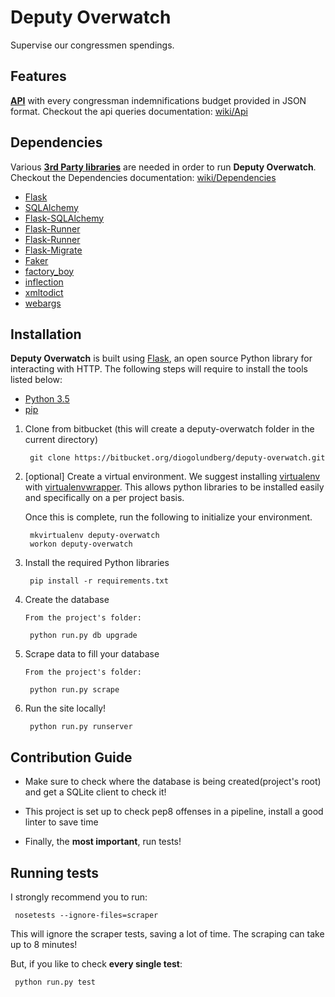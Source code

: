 # Deputy Overwatch #

Supervise our congressmen spendings.

## Features ##

[**API**](https://bitbucket.org/diogolundberg/deputy-overwatch/wiki/Api) with every congressman indemnifications budget provided in JSON format.
Checkout the api queries documentation: [wiki/Api](https://bitbucket.org/diogolundberg/deputy-overwatch/wiki/Api#markdown-header-examples)


## Dependencies ##

Various [**3rd Party libraries**](https://bitbucket.org/diogolundberg/deputy-overwatch/wiki/Dependencies) are needed in order to run **Deputy Overwatch**.
Checkout the Dependencies documentation: [wiki/Dependencies](https://bitbucket.org/diogolundberg/deputy-overwatch/wiki/Dependencies)

* [Flask](http://flask.pocoo.org/)
* [SQLAlchemy ](http://www.sqlalchemy.org/)
* [Flask-SQLAlchemy](http://flask-sqlalchemy.pocoo.org/2.1/)
* [Flask-Runner](http://flask-runner.readthedocs.io/en/latest/)
* [Flask-Runner](http://flask-script.readthedocs.io/en/latest/)
* [Flask-Migrate](https://flask-migrate.readthedocs.io/en/latest/)
* [Faker](http://faker.readthedocs.io/en/master/index.html)
* [factory_boy](https://factoryboy.readthedocs.io/en/latest/)
* [inflection](https://inflection.readthedocs.io/en/latest/)
* [xmltodict](https://github.com/martinblech/xmltodict)
* [webargs](https://webargs.readthedocs.io/en/latest/)

## Installation ##

**Deputy Overwatch** is built using [Flask](http://flask.pocoo.org/), an open source Python library for interacting with HTTP. The following steps will require to install the tools listed below:

*   [Python 3.5](https://www.python.org/)
*   [pip](https://pip.pypa.io/en/stable/installing/)

1. Clone from bitbucket (this will create a deputy-overwatch folder in the current directory)

        git clone https://bitbucket.org/diogolundberg/deputy-overwatch.git

2. [optional] Create a virtual environment. We suggest installing [virtualenv](https://pypi.python.org/pypi/virtualenv) with [virtualenvwrapper](http://virtualenvwrapper.readthedocs.org/en/latest/). This allows python libraries to be installed easily and specifically on a per project basis.

	Once this is complete, run the following to initialize your environment.

        mkvirtualenv deputy-overwatch
        workon deputy-overwatch

3. Install the required Python libraries

        pip install -r requirements.txt

4. Create the database

       From the project's folder:

        python run.py db upgrade

4. Scrape data to fill your database

       From the project's folder:

        python run.py scrape

6. Run the site locally!

        python run.py runserver


## Contribution Guide ##

* Make sure to check where the database is being created(project's root) and get a SQLite client to check it! 

* This project is set up to check pep8 offenses in a pipeline, install a good linter to save time 

* Finally, the **most important**, run tests!

## Running tests ##

I strongly recommend you to run:

     nosetests --ignore-files=scraper

This will ignore the scraper tests, saving a lot of time. The scraping can take up to 8 minutes!

But, if you like to check **every single test**:

     python run.py test